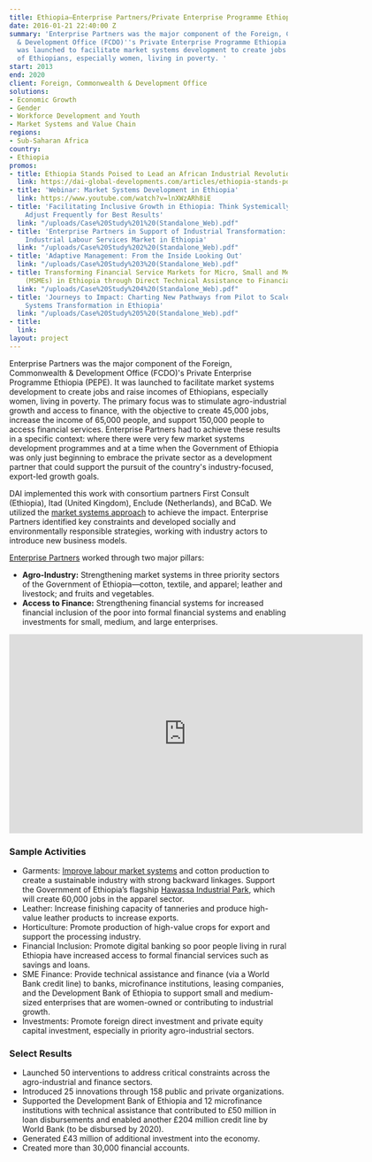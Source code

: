 ```yaml
---
title: Ethiopia—Enterprise Partners/Private Enterprise Programme Ethiopia (PEPE)
date: 2016-01-21 22:40:00 Z
summary: 'Enterprise Partners was the major component of the Foreign, Commonwealth
  & Development Office (FCDO)''s Private Enterprise Programme Ethiopia (PEPE). It
  was launched to facilitate market systems development to create jobs and raise incomes
  of Ethiopians, especially women, living in poverty. '
start: 2013
end: 2020
client: Foreign, Commonwealth & Development Office
solutions:
- Economic Growth
- Gender
- Workforce Development and Youth
- Market Systems and Value Chain
regions:
- Sub-Saharan Africa
country:
- Ethiopia
promos:
- title: Ethiopia Stands Poised to Lead an African Industrial Revolution
  link: https://dai-global-developments.com/articles/ethiopia-stands-poised-to-lead-an-african-industrial-revolution
- title: 'Webinar: Market Systems Development in Ethiopia'
  link: https://www.youtube.com/watch?v=lnXWzARh8iE
- title: 'Facilitating Inclusive Growth in Ethiopia: Think Systemically, Act Strategically,
    Adjust Frequently for Best Results'
  link: "/uploads/Case%20Study%201%20(Standalone_Web).pdf"
- title: 'Enterprise Partners in Support of Industrial Transformation: Building an
    Industrial Labour Services Market in Ethiopia'
  link: "/uploads/Case%20Study%202%20(Standalone_Web).pdf"
- title: 'Adaptive Management: From the Inside Looking Out'
  link: "/uploads/Case%20Study%203%20(Standalone_Web).pdf"
- title: Transforming Financial Service Markets for Micro, Small and Medium Enterprises
    (MSMEs) in Ethiopia through Direct Technical Assistance to Financial Institutions
  link: "/uploads/Case%20Study%204%20(Standalone_Web).pdf"
- title: 'Journeys to Impact: Charting New Pathways from Pilot to Scale for Market
    Systems Transformation in Ethiopia'
  link: "/uploads/Case%20Study%205%20(Standalone_Web).pdf"
- title: 
  link: 
layout: project
---
```


Enterprise Partners was the major component of the Foreign, Commonwealth & Development Office (FCDO)'s Private Enterprise Programme Ethiopia (PEPE). It was launched to facilitate market systems development to create jobs and raise incomes of Ethiopians, especially women, living in poverty. The primary focus was to stimulate agro-industrial growth and access to finance, with the objective to create 45,000 jobs, increase the income of 65,000 people, and support 150,000 people to access financial services. Enterprise Partners had to achieve these results in a specific context: where there were very few market systems development programmes and at a time when the Government of Ethiopia was only just beginning to embrace the private sector as a development partner that could support the pursuit of the country's industry-focused, export-led growth goals.

DAI implemented this work with consortium partners First Consult (Ethiopia), Itad (United Kingdom), Enclude (Netherlands), and BCaD. We utilized the [market systems approach](https://www.dai.com/news/new-primer-market-systems-development-available) to achieve the impact. Enterprise Partners identified key constraints and developed socially and environmentally responsible strategies, working with industry actors to introduce new business models. 

[Enterprise Partners](https://beamexchange.org/practice/programme-index/117/) worked through two major pillars:

* **Agro-Industry:** Strengthening market systems in three priority sectors of the Government of Ethiopia—cotton, textile, and apparel; leather and livestock; and fruits and vegetables.
* **Access to Finance:** Strengthening financial systems for increased financial inclusion of the poor into formal financial systems and enabling investments for small, medium, and large enterprises.

<iframe src="https://player.vimeo.com/video/271093738" width="640" height="360" frameborder="0" allowfullscreen></iframe>

### Sample Activities

* Garments: [Improve labour market systems](http://dai-global-developments.com/articles/ethiopia-stands-poised-to-lead-an-african-industrial-revolution/) and cotton production to create a sustainable industry with strong backward linkages. Support the Government of Ethiopia’s flagship [Hawassa Industrial Park](https://www.dai.com/news/development-secretary-priti-patel-stresses-economic-growth-in-visit-to-ethiopia-industrial-park), which will create 60,000 jobs in the apparel sector.
* Leather: Increase finishing capacity of tanneries and produce high-value leather products to increase exports.
* Horticulture: Promote production of high-value crops for export and support the processing industry.
* Financial Inclusion: Promote digital banking so poor people living in rural Ethiopia have increased access to formal financial services such as savings and loans.
* SME Finance: Provide technical assistance and finance (via a World Bank credit line) to banks, microfinance institutions, leasing companies, and the Development Bank of Ethiopia to support small and medium-sized enterprises that are women-owned or contributing to industrial growth.
* Investments: Promote foreign direct investment and private equity capital investment, especially in priority agro-industrial sectors.

### Select Results

* Launched 50 interventions to address critical constraints across the agro-industrial and finance sectors.
* Introduced 25 innovations through 158 public and private organizations.
* Supported the Development Bank of Ethiopia and 12 microfinance institutions with technical assistance that contributed to £50 million in loan disbursements and enabled another £204 million credit line by World Bank (to be disbursed by 2020).
* Generated £43 million of additional investment into the economy.
* Created more than 30,000 financial accounts.

